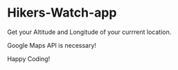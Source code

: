 # Hikers-Watch-app

Get your Altitude and Longitude of your currrent location.

Google Maps API is necessary!

Happy Coding!
